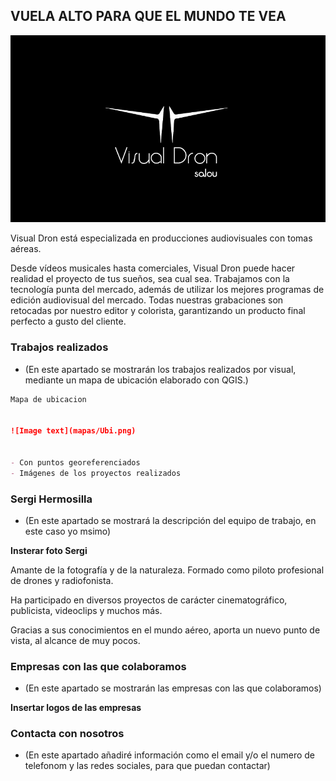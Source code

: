 ## VUELA ALTO PARA QUE EL MUNDO TE VEA

![Image text](imagenes/VDS.jpg)

Visual Dron está especializada en producciones audiovisuales con tomas aéreas.

Desde vídeos musicales hasta comerciales, Visual Dron puede hacer realidad el proyecto de tus sueños, sea cual sea. Trabajamos con la tecnología punta del mercado, además de utilizar los mejores programas de edición audiovisual del mercado. Todas nuestras grabaciones son retocadas por nuestro editor y colorista, garantizando un producto final perfecto a gusto del cliente.

### Trabajos realizados

- (En este apartado se mostrarán los trabajos realizados por visual, mediante un mapa de ubicación elaborado con QGIS.)

```markdown
Mapa de ubicacion


![Image text](mapas/Ubi.png)


- Con puntos georeferenciados
- Imágenes de los proyectos realizados

```
### Sergi Hermosilla

- (En este apartado se mostrará la descripción del equipo de trabajo, en este caso yo msimo)


**Insterar foto Sergi**


Amante de la fotografía y de la naturaleza. Formado como piloto profesional de drones y radiofonista.

Ha participado en diversos proyectos de carácter cinematográfico, publicista, videoclips y muchos más.

Gracias a sus conocimientos en el mundo aéreo, aporta un nuevo punto de vista, al alcance de muy pocos.


### Empresas con las que colaboramos

- (En este apartado se mostrarán las empresas con las que colaboramos)

**Insertar logos de las empresas**

### Contacta con nosotros

- (En este apartado añadiré información como el email y/o el numero de telefonom y las redes sociales, para que puedan contactar)
